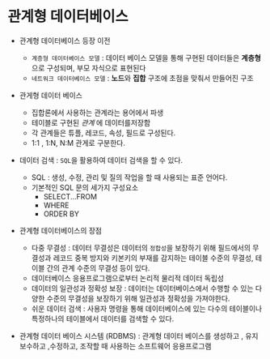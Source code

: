 # 관계형 데이터베이스

- 관계형 데이터베이스 등장 이전
    - `계층형 데이터베이스 모델` : 데이터 베이스 모델을 통해 구현된 데이터들은 **계층형**으로 구성되며, 부모 자식으로 표현된다
    - `네트워크 데이터베이스 모델` : **노드**와 **집합** 구조에 초점을 맞춰서 만들어진 구조 

- 관게형 데이터 베이스 
    - 집합론에서 사용하는 관계라는 용어에서 파생
    - 테이블로 구현된 _관계_ 에 데이터를저장함
    - 각 관계들은 튜플, 레코드, 속성, 필드로 구성된다. 
    - 1:1 , 1:N, N:M 관게로 구분한다.
    
- 데이터 검색 : `SQL`을 활용하여 데이터 검색을 할 수 있다. 
    - SQL : 생성, 수정, 관리 및 질의 작업을 할 때 사용되는 표준 언어다.
    - 기본적인 SQL 문의 세가지 구성요소
        - SELECT...FROM
        - WHERE
        - ORDER BY 
 

- 관계형 데이터베이스의 장점
    - 다중 무결성 : 데이터 무결성은 데이터의 `정합성`을 보장하기 위해 필드에서의 무결성과 레코드 중복 방지와 키본키의 부재를 감지하는 테이블 수준의 무결성, 테이블 간의 관계 수준의 무결성 등이 있다.
    - 데이터베이스 응용프로그램으로부터 논리적 물리적 데이터 독립성 
    - 데이터의 일관성과 정확성 보장 : 데이터는 데이터베이스에서 수행할 수 있는 다양한 수준의 무결성을 보장하기 위해 일관성과 정확성을 가져야한다.
    - 쉬운 데이터 검색 : 사용자 명령을 통해 데이터베이스에 있는 다수의 테이블이나 특정하나의 테이블에서 데이터를 검색할 수 있다.
    
- 관계형 데이터 베이스 시스템 (RDBMS) : 관계형 데이터 베이스를 생성하고 , 유지보수하고 ,수정하고, 조작할 때 사용하는 소프트웨어 응용프로그램